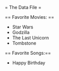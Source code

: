 = The Data File =


== Favorite Movies: ==
* Star Wars
* Godzilla
* The Last Unicorn
* Tombstone


== Favorite Songs:==
* Happy Birthday
